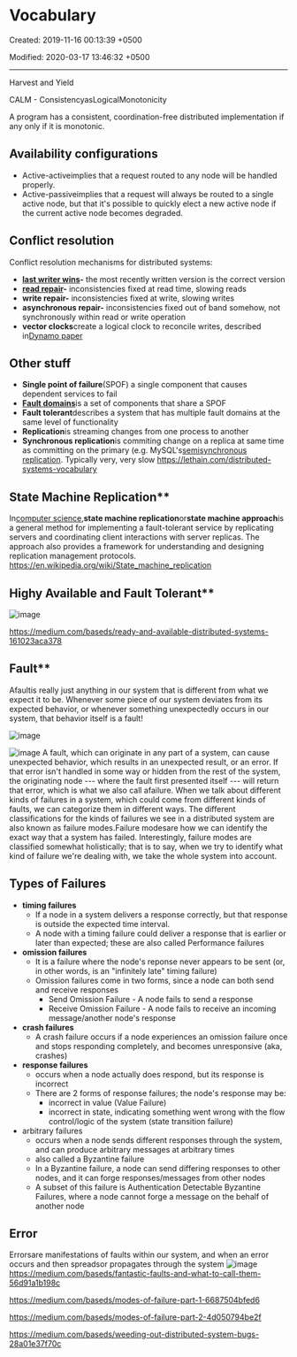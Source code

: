 # Vocabulary

Created: 2019-11-16 00:13:39 +0500

Modified: 2020-03-17 13:46:32 +0500

---

Harvest and Yield

CALM - ConsistencyasLogicalMonotonicity

A program has a consistent, coordination-free distributed implementation if any only if it is monotonic.

## Availability configurations

- Active-activeimplies that a request routed to any node will be handled properly.
- Active-passiveimplies that a request will always be routed to a single active node, but that it's possible to quickly elect a new active node if the current active node becomes degraded.

## Conflict resolution

Conflict resolution mechanisms for distributed systems:

- **[last writer wins](https://dl.acm.org/citation.cfm?doid=1435417.1435432)-** the most recently written version is the correct version
- **[read repair](https://en.wikipedia.org/wiki/Eventual_consistency)-** inconsistencies fixed at read time, slowing reads
- **write repair-** inconsistencies fixed at write, slowing writes
- **asynchronous repair-** inconsistencies fixed out of band somehow, not synchronously within read or write operation
- **vector clocks**create a logical clock to reconcile writes, described in[Dynamo paper](https://www.allthingsdistributed.com/files/amazon-dynamo-sosp2007.pdf)

## Other stuff

- **Single point of failure**(SPOF) a single component that causes dependent services to fail
- [**Fault domains**](https://lethain.com/fault-domains/)is a set of components that share a SPOF
- **Fault tolerant**describes a system that has multiple fault domains at the same level of functionality
- **Replication**is streaming changes from one process to another
- **Synchronous replication**is commiting change on a replica at same time as committing on the primary (e.g. MySQL's[semisynchronous replication](https://dev.mysql.com/doc/refman/5.5/en/replication-semisync.html). Typically very, very slow
<https://lethain.com/distributed-systems-vocabulary>

## State Machine Replication**

In[computer science](https://en.wikipedia.org/wiki/Computer_science),**state machine replication**or**state machine approach**is a general method for implementing a fault-tolerant service by replicating servers and coordinating client interactions with server replicas. The approach also provides a framework for understanding and designing replication management protocols.
<https://en.wikipedia.org/wiki/State_machine_replication>

## Highy Available and Fault Tolerant**

![image](media/Vocabulary-image1.jpg)

<https://medium.com/baseds/ready-and-available-distributed-systems-161023aca378>

## Fault**

Afaultis really just anything in our system that is different from what we expect it to be. Whenever some piece of our system deviates from its expected behavior, or whenever something unexpectedly occurs in our system, that behavior itself is a fault!

![image](media/Vocabulary-image2.jpg)

![image](media/Vocabulary-image3.jpg)
A fault, which can originate in any part of a system, can cause unexpected behavior, which results in an unexpected result, or an error. If that error isn't handled in some way or hidden from the rest of the system, the originating node --- where the fault first presented itself --- will return that error, which is what we also call afailure. When we talk about different kinds of failures in a system, which could come from different kinds of faults, we can categorize them in different ways.
The different classifications for the kinds of failures we see in a distributed system are also known as failure modes.Failure modesare how we can identify the exact way that a system has failed. Interestingly, failure modes are classified somewhat holistically; that is to say, when we try to identify what kind of failure we're dealing with, we take the whole system into account.

## Types of Failures

- **timing failures**
  - If a node in a system delivers a response correctly, but that response is outside the expected time interval.
  - A node with a timing failure could deliver a response that is earlier or later than expected; these are also called Performance failures
- **omission failures**
  - It is a failure where the node's reponse never appears to be sent (or, in other words, is an "infinitely late" timing failure)
  - Omission failures come in two forms, since a node can both send and receive responses
    - Send Omission Failure - A node fails to send a response
    - Receive Omission Failure - A node fails to receive an incoming message/another node's response
- **crash failures**
  - A crash failure occurs if a node experiences an omission failure once and stops responding completely, and becomes unresponsive (aka, crashes)
- **response failures**
  - occurs when a node actually does respond, but its response is incorrect
  - There are 2 forms of response failures; the node's response may be:
    - incorrect in value (Value Failure)
    - incorrect in state, indicating something went wrong with the flow control/logic of the system (state transition failure)
- arbitrary failures
  - occurs when a node sends different responses through the system, and can produce arbitrary messages at arbitrary times
  - also called a Byzantine failure
  - In a Byzantine failure, a node can send differing responses to other nodes, and it can forge responses/messages from other nodes
  - A subset of this failure is Authentication Detectable Byzantine Failures, where a node cannot forge a message on the behalf of another node

## Error

Errorsare manifestations of faults within our system, and when an error occurs and then spreadsor propagates through the system
![image](media/Vocabulary-image4.jpeg)
<https://medium.com/baseds/fantastic-faults-and-what-to-call-them-56d91a1b198c>

<https://medium.com/baseds/modes-of-failure-part-1-6687504bfed6>

<https://medium.com/baseds/modes-of-failure-part-2-4d050794be2f>

<https://medium.com/baseds/weeding-out-distributed-system-bugs-28a01e37f70c>
